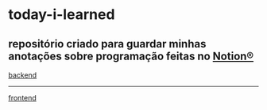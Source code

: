 # today-i-learned

## repositório criado para guardar minhas anotações sobre programação feitas no [Notion®](https://www.notion.so/)

[backend](today%20i%20learned%20009a2fff84ce4af098b78c9e8ad67d9b/backend%2048c38c0ba5de4fd5b2af68d42657369a.md)

---

[frontend](today%20i%20learned%20009a2fff84ce4af098b78c9e8ad67d9b/frontend%20e5f2e20e852842ebba24a3e1a86ce2fb.md)